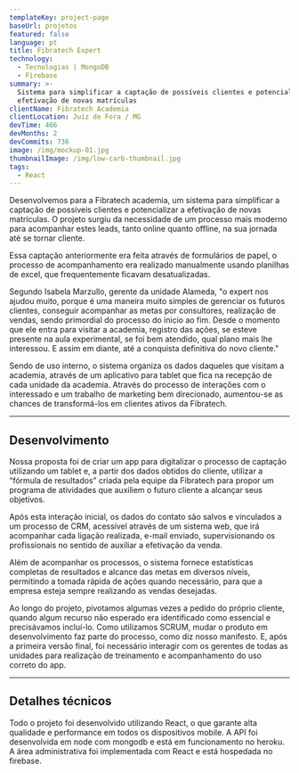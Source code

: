 ```yaml
---
templateKey: project-page
baseUrl: projetos
featured: false
language: pt
title: Fibratech Expert
technology:
  - Tecnologias | MongoDB
  - Firebase
summary: >-
  Sistema para simplificar a captação de possíveis clientes e potencializar a
  efetivação de novas matrículas
clientName: Fibratech Academia
clientLocation: Juiz de Fora / MG
devTime: 466
devMonths: 2
devCommits: 736
image: /img/mockup-01.jpg
thumbnailImage: /img/low-carb-thumbnail.jpg
tags:
  - React
---
```

Desenvolvemos para a Fibratech academia, um sistema para simplificar a captação de possíveis clientes e potencializar a efetivação de novas matrículas. O projeto surgiu da necessidade de um processo mais moderno para acompanhar estes leads, tanto online quanto offline, na sua jornada até se tornar cliente.

Essa captação anteriormente era feita através de formulários de papel, o processo de acompanhamento era realizado manualmente usando planilhas de excel, que frequentemente ficavam desatualizadas.

Segundo Isabela Marzullo, gerente da unidade Alameda, "o expert nos ajudou muito, porque é uma maneira muito simples de gerenciar os futuros clientes, conseguir acompanhar as metas por consultores, realização de vendas, sendo primordial do processo do inicio ao fim. Desde o momento que ele entra para visitar a academia, registro das ações, se esteve presente na aula experimental, se foi bem atendido, qual plano mais lhe interessou. E assim em diante, até a conquista definitiva do novo cliente."

Sendo de uso interno, o sistema organiza os dados daqueles que visitam a academia, através de um aplicativo para tablet que fica na recepção de cada unidade da academia. Através do processo de interações com o interessado e um trabalho de marketing bem direcionado, aumentou-se as chances de transformá-los em clientes ativos da Fibratech.

---

## Desenvolvimento

Nossa proposta foi de criar um app para digitalizar o processo de captação utilizando um tablet e, a partir dos dados obtidos do cliente, utilizar a “fórmula de resultados” criada pela equipe da Fibratech para propor um programa de atividades que auxiliem o futuro cliente a alcançar seus objetivos.

Após esta interação inicial, os dados do contato são salvos e vinculados a um processo de CRM, acessível através de um sistema web, que irá acompanhar cada ligação realizada, e-mail enviado, supervisionando os profissionais no sentido de auxiliar a efetivação da venda.

Além de acompanhar os processos, o sistema fornece estatísticas completas de resultados e alcance das metas em diversos níveis, permitindo a tomada rápida de ações quando necessário, para que a empresa esteja sempre realizando as vendas desejadas.

Ao longo do projeto, pivotamos algumas vezes a pedido do próprio cliente, quando algum recurso não esperado era identificado como essencial e precisávamos incluí-lo. Como utilizamos SCRUM, mudar o produto em desenvolvimento faz parte do processo, como diz nosso manifesto. E, após a primeira versão final, foi necessário interagir com os gerentes de todas as unidades para realização de treinamento e acompanhamento do uso correto do app.

---

## Detalhes técnicos

Todo o projeto foi desenvolvido utilizando React, o que garante alta qualidade e performance em todos os dispositivos mobile. A API foi desenvolvida em node com mongodb e está em funcionamento no heroku. A área administrativa foi implementada com React e está hospedada no firebase.
